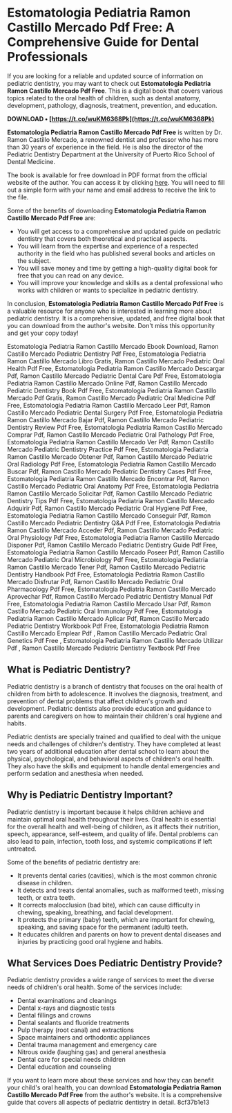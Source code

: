 
 
# Estomatologia Pediatria Ramon Castillo Mercado Pdf Free: A Comprehensive Guide for Dental Professionals
  
If you are looking for a reliable and updated source of information on pediatric dentistry, you may want to check out **Estomatologia Pediatria Ramon Castillo Mercado Pdf Free**. This is a digital book that covers various topics related to the oral health of children, such as dental anatomy, development, pathology, diagnosis, treatment, prevention, and education.
 
**DOWNLOAD • [https://t.co/wuKM6368Pk](https://t.co/wuKM6368Pk)**


  
**Estomatologia Pediatria Ramon Castillo Mercado Pdf Free** is written by Dr. Ramon Castillo Mercado, a renowned dentist and professor who has more than 30 years of experience in the field. He is also the director of the Pediatric Dentistry Department at the University of Puerto Rico School of Dental Medicine.
  
The book is available for free download in PDF format from the official website of the author. You can access it by clicking [here](https://www.estomatologiapediatrica.com/). You will need to fill out a simple form with your name and email address to receive the link to the file.
  
Some of the benefits of downloading **Estomatologia Pediatria Ramon Castillo Mercado Pdf Free** are:
  
- You will get access to a comprehensive and updated guide on pediatric dentistry that covers both theoretical and practical aspects.
- You will learn from the expertise and experience of a respected authority in the field who has published several books and articles on the subject.
- You will save money and time by getting a high-quality digital book for free that you can read on any device.
- You will improve your knowledge and skills as a dental professional who works with children or wants to specialize in pediatric dentistry.

In conclusion, **Estomatologia Pediatria Ramon Castillo Mercado Pdf Free** is a valuable resource for anyone who is interested in learning more about pediatric dentistry. It is a comprehensive, updated, and free digital book that you can download from the author's website. Don't miss this opportunity and get your copy today!
 
Estomatologia Pediatria Ramon Castillo Mercado Ebook Download,  Ramon Castillo Mercado Pediatric Dentistry Pdf Free,  Estomatologia Pediatria Ramon Castillo Mercado Libro Gratis,  Ramon Castillo Mercado Pediatric Oral Health Pdf Free,  Estomatologia Pediatria Ramon Castillo Mercado Descargar Pdf,  Ramon Castillo Mercado Pediatric Dental Care Pdf Free,  Estomatologia Pediatria Ramon Castillo Mercado Online Pdf,  Ramon Castillo Mercado Pediatric Dentistry Book Pdf Free,  Estomatologia Pediatria Ramon Castillo Mercado Pdf Gratis,  Ramon Castillo Mercado Pediatric Oral Medicine Pdf Free,  Estomatologia Pediatria Ramon Castillo Mercado Leer Pdf,  Ramon Castillo Mercado Pediatric Dental Surgery Pdf Free,  Estomatologia Pediatria Ramon Castillo Mercado Bajar Pdf,  Ramon Castillo Mercado Pediatric Dentistry Review Pdf Free,  Estomatologia Pediatria Ramon Castillo Mercado Comprar Pdf,  Ramon Castillo Mercado Pediatric Oral Pathology Pdf Free,  Estomatologia Pediatria Ramon Castillo Mercado Ver Pdf,  Ramon Castillo Mercado Pediatric Dentistry Practice Pdf Free,  Estomatologia Pediatria Ramon Castillo Mercado Obtener Pdf,  Ramon Castillo Mercado Pediatric Oral Radiology Pdf Free,  Estomatologia Pediatria Ramon Castillo Mercado Buscar Pdf,  Ramon Castillo Mercado Pediatric Dentistry Cases Pdf Free,  Estomatologia Pediatria Ramon Castillo Mercado Encontrar Pdf,  Ramon Castillo Mercado Pediatric Oral Anatomy Pdf Free,  Estomatologia Pediatria Ramon Castillo Mercado Solicitar Pdf,  Ramon Castillo Mercado Pediatric Dentistry Tips Pdf Free,  Estomatologia Pediatria Ramon Castillo Mercado Adquirir Pdf,  Ramon Castillo Mercado Pediatric Oral Hygiene Pdf Free,  Estomatologia Pediatria Ramon Castillo Mercado Conseguir Pdf,  Ramon Castillo Mercado Pediatric Dentistry Q&A Pdf Free,  Estomatologia Pediatria Ramon Castillo Mercado Acceder Pdf,  Ramon Castillo Mercado Pediatric Oral Physiology Pdf Free,  Estomatologia Pediatria Ramon Castillo Mercado Disponer Pdf,  Ramon Castillo Mercado Pediatric Dentistry Guide Pdf Free,  Estomatologia Pediatria Ramon Castillo Mercado Poseer Pdf,  Ramon Castillo Mercado Pediatric Oral Microbiology Pdf Free,  Estomatologia Pediatria Ramon Castillo Mercado Tener Pdf,  Ramon Castillo Mercado Pediatric Dentistry Handbook Pdf Free,  Estomatologia Pediatria Ramon Castillo Mercado Disfrutar Pdf,  Ramon Castillo Mercado Pediatric Oral Pharmacology Pdf Free,  Estomatologia Pediatria Ramon Castillo Mercado Aprovechar Pdf,  Ramon Castillo Mercado Pediatric Dentistry Manual Pdf Free,  Estomatologia Pediatria Ramon Castillo Mercado Usar Pdf,  Ramon Castillo Mercado Pediatric Oral Immunology Pdf Free,  Estomatologia Pediatria Ramon Castillo Mercado Aplicar Pdf,  Ramon Castillo Mercado Pediatric Dentistry Workbook Pdf Free,  Estomatologia Pediatria Ramon Castillo Mercado Emplear Pdf ,  Ramon Castillo Mercado Pediatric Oral Genetics Pdf Free ,  Estomatologia Pediatria Ramon Castillo Mercado Utilizar Pdf ,  Ramon Castillo Mercado Pediatric Dentistry Textbook Pdf Free
  
## What is Pediatric Dentistry?
  
Pediatric dentistry is a branch of dentistry that focuses on the oral health of children from birth to adolescence. It involves the diagnosis, treatment, and prevention of dental problems that affect children's growth and development. Pediatric dentists also provide education and guidance to parents and caregivers on how to maintain their children's oral hygiene and habits.
  
Pediatric dentists are specially trained and qualified to deal with the unique needs and challenges of children's dentistry. They have completed at least two years of additional education after dental school to learn about the physical, psychological, and behavioral aspects of children's oral health. They also have the skills and equipment to handle dental emergencies and perform sedation and anesthesia when needed.
  
## Why is Pediatric Dentistry Important?
  
Pediatric dentistry is important because it helps children achieve and maintain optimal oral health throughout their lives. Oral health is essential for the overall health and well-being of children, as it affects their nutrition, speech, appearance, self-esteem, and quality of life. Dental problems can also lead to pain, infection, tooth loss, and systemic complications if left untreated.
  
Some of the benefits of pediatric dentistry are:

- It prevents dental caries (cavities), which is the most common chronic disease in children.
- It detects and treats dental anomalies, such as malformed teeth, missing teeth, or extra teeth.
- It corrects malocclusion (bad bite), which can cause difficulty in chewing, speaking, breathing, and facial development.
- It protects the primary (baby) teeth, which are important for chewing, speaking, and saving space for the permanent (adult) teeth.
- It educates children and parents on how to prevent dental diseases and injuries by practicing good oral hygiene and habits.

## What Services Does Pediatric Dentistry Provide?
  
Pediatric dentistry provides a wide range of services to meet the diverse needs of children's oral health. Some of the services include:

- Dental examinations and cleanings
- Dental x-rays and diagnostic tests
- Dental fillings and crowns
- Dental sealants and fluoride treatments
- Pulp therapy (root canal) and extractions
- Space maintainers and orthodontic appliances
- Dental trauma management and emergency care
- Nitrous oxide (laughing gas) and general anesthesia
- Dental care for special needs children
- Dental education and counseling

If you want to learn more about these services and how they can benefit your child's oral health, you can download **Estomatologia Pediatria Ramon Castillo Mercado Pdf Free** from the author's website. It is a comprehensive guide that covers all aspects of pediatric dentistry in detail.
 8cf37b1e13
 
